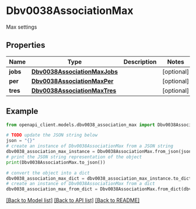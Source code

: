 # Dbv0038AssociationMax

Max settings

## Properties

Name | Type | Description | Notes
------------ | ------------- | ------------- | -------------
**jobs** | [**Dbv0038AssociationMaxJobs**](Dbv0038AssociationMaxJobs.md) |  | [optional] 
**per** | [**Dbv0038AssociationMaxPer**](Dbv0038AssociationMaxPer.md) |  | [optional] 
**tres** | [**Dbv0038AssociationMaxTres**](Dbv0038AssociationMaxTres.md) |  | [optional] 

## Example

```python
from openapi_client.models.dbv0038_association_max import Dbv0038AssociationMax

# TODO update the JSON string below
json = "{}"
# create an instance of Dbv0038AssociationMax from a JSON string
dbv0038_association_max_instance = Dbv0038AssociationMax.from_json(json)
# print the JSON string representation of the object
print(Dbv0038AssociationMax.to_json())

# convert the object into a dict
dbv0038_association_max_dict = dbv0038_association_max_instance.to_dict()
# create an instance of Dbv0038AssociationMax from a dict
dbv0038_association_max_from_dict = Dbv0038AssociationMax.from_dict(dbv0038_association_max_dict)
```
[[Back to Model list]](../README.md#documentation-for-models) [[Back to API list]](../README.md#documentation-for-api-endpoints) [[Back to README]](../README.md)


